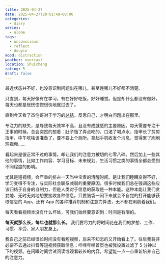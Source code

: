 ```yaml
---
title: 2025-04-27
date: 2025-04-27T20:01:49+08:00
categories:
  - diary
series:
  - alone
tags:
  - unconscious
  - reflect
  - douyin
mood: distraction
weather: overcast
location: Shuicheng
rating: 5
draft: false
---
```

最近状态并不好，也没意识到问题出在哪儿，甚至连哪儿不好都不清楚。

只直到，每天好像有在学习，有在好好吃饭，好好睡觉。但是却什么都没有做好，每天也都是恍恍惚惚很快地就过去了。

直到今天看了杰伦哥对于学习的[总结](https://www.bilibili.com/video/BV1Hi421a7gv?p=28)，反思自己，才明白问题出在那里。

专注力的缺失，是导致每天效率不高，且没有成就感的主要原因。每天需要专注干正事的时候，总会突然的想着：肚子饿了弄点吃的，口渴了喝点水，指甲长了剪剪指甲，中午吃啥该准备了，要不要上个厕所，拿起手机收发个消息，觉得累了刷刷短视频……

看起来是很正常不过的事情，却让我们的注意力被切的七零八碎。然后加上一些其他的事情，比如工作内容、学习目标、未来规划、生活习惯之类的事情全都会受到不同程度的影响。

尤其是短视频，会严重的挤占一天当中宝贵的清醒时间。是让我们睡眠变得不好，学习变得不专注，与实际社会联系减弱的重要原因。很多时候我们总在强调这些应该归结于自身的自制力，但是人类对于信息的获取是一种本能。这种本能让我们贪婪地、无时无刻地想要接收各种信息。只要脑袋一闲下来就会不自觉的打开能够获取信息的 App，还有 App 的各种推荐机制和注意力算法，无不都在剥削着我们。

每天看看视频本没有什么坏处，可我们始终要意识到：时间是有限的。

**每天就那么长，每年也就那么长。** 我们要尽力的将时间花在我们的梦想、工作、习惯、享受、家人朋友身上。

我自己之前已经很长时间没有看短视频，后来不知怎的又开始看上了。往后我将非必要不去通过抖音等短视频获取信息；哔哩哔哩首页也被我设置过滤了 5 分钟以下的视频。在闲暇时间尝试阅读或观看较长的内容，希望能一点一点重新培养自己的注意力。
